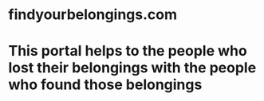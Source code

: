 # findyourbelongings.com

# This portal helps to the people who lost their belongings with the people who found those belongings
